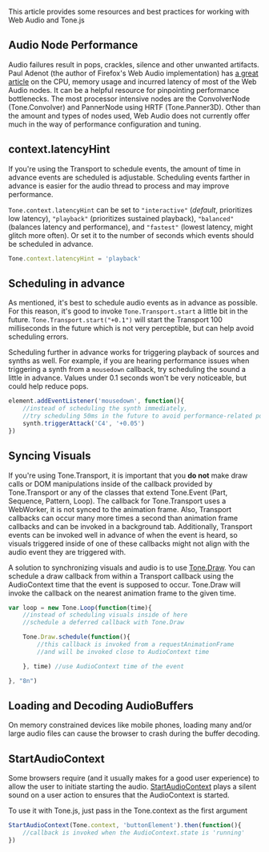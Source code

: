 This article provides some resources and best practices for working with Web Audio and Tone.js

## Audio Node Performance

Audio failures result in pops, crackles, silence and other unwanted artifacts. Paul Adenot (the author of Firefox's Web Audio implementation) has [a great article](http://padenot.github.io/web-audio-perf/) on the CPU, memory usage and incurred latency of most of the Web Audio nodes. It can be a helpful resource for pinpointing performance bottlenecks. The most processor intensive nodes are the ConvolverNode (Tone.Convolver) and PannerNode using HRTF (Tone.Panner3D). Other than the amount and types of nodes used, Web Audio does not currently offer much in the way of performance configuration and tuning.

## context.latencyHint

If you're using the Transport to schedule events, the amount of time in advance events are scheduled is adjustable. Scheduling events farther in advance is easier for the audio thread to process and may improve performance.

`Tone.context.latencyHint` can be set to `"interactive"` (_default_, prioritizes low latency), `"playback"` (prioritizes sustained playback), `"balanced"` (balances latency and performance), and `"fastest"` (lowest latency, might glitch more often). Or set it to the number of seconds which events should be scheduled in advance. 

```javascript
Tone.context.latencyHint = 'playback'
```

## Scheduling in advance

As mentioned, it's best to schedule audio events as in advance as possible. For this reason, it's good to invoke `Tone.Transport.start` a little bit in the future. `Tone.Transport.start("+0.1")` will start the Transport 100 milliseconds in the future which is not very perceptible, but can help avoid scheduling errors.

Scheduling further in advance works for triggering playback of sources and synths as well. For example, if you are hearing performance issues when triggering a synth from a `mousedown` callback, try scheduling the sound a little in advance. Values under 0.1 seconds won't be very noticeable, but could help reduce pops. 

```javascript
element.addEventListener('mousedown', function(){
	//instead of scheduling the synth immediately,
	//try scheduling 50ms in the future to avoid performance-related pops
	synth.triggerAttack('C4', '+0.05')
})
```

## Syncing Visuals

If you're using Tone.Transport, it is important that you **do not** make draw calls or DOM manipulations inside of the callback provided by Tone.Transport or any of the classes that extend Tone.Event (Part, Sequence, Pattern, Loop). The callback for Tone.Transport uses a WebWorker, it is not synced to the animation frame. Also, Transport callbacks can occur many more times a second than animation frame callbacks and can be invoked in a background tab. Additionally, Transport events can be invoked well in advance of when the event is heard, so visuals triggered inside of one of these callbacks might not align with the audio event they are triggered with. 

A solution to synchronizing visuals and audio is to use [Tone.Draw](https://tonejs.github.io/docs/#Draw). You can schedule a draw callback from within a Transport callback using the AudioContext time that the event is supposed to occur. Tone.Draw will invoke the callback on the nearest animation frame to the given time. 

```javascript
var loop = new Tone.Loop(function(time){
	//instead of scheduling visuals inside of here
	//schedule a deferred callback with Tone.Draw

	Tone.Draw.schedule(function(){
		//this callback is invoked from a requestAnimationFrame
		//and will be invoked close to AudioContext time

	}, time) //use AudioContext time of the event

}, "8n")
```


## Loading and Decoding AudioBuffers

On memory constrained devices like mobile phones, loading many and/or large audio files can cause the browser to crash during the buffer decoding.

## StartAudioContext

Some browsers require (and it usually makes for a good user experience) to allow the user to initiate starting the audio. [StartAudioContext](https://github.com/tambien/StartAudioContext) plays a silent sound on a user action to ensures that the AudioContext is started. 

To use it with Tone.js, just pass in the Tone.context as the first argument
```javascript
StartAudioContext(Tone.context, 'buttonElement').then(function(){
	//callback is invoked when the AudioContext.state is 'running'
})
```